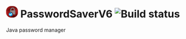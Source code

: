 # <img src="src/main/resources/img/PasswordSaverV6.png" height="32" width="32" alt="icon"/> PasswordSaverV6 ![Build status](https://ci.appveyor.com/api/projects/status/9wpi0oghywitps5m?svg=true)
Java password manager
